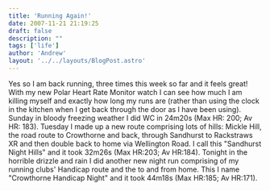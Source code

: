 ```yaml
---
title: 'Running Again!'
date: 2007-11-21 21:19:25
draft: false
description: ""
tags: ['life']
author: 'Andrew'
layout: '../../layouts/BlogPost.astro'
---
```


Yes so I am back running, three times this week so far and it feels great! With my new Polar Heart Rate Monitor watch I can see how much I am killing myself and exactly how long my runs are (rather than using the clock in the kitchen when I get back through the door as I have been using). Sunday in bloody freezing weather I did WC in 24m20s (Max HR: 200; Av HR: 183). Tuesday I made up a new route comprising lots of hills: Mickle Hill, the road route to Crowthorne and back, through Sandhurst to Rackstraws XR and then double back to home via Wellington Road. I call this "Sandhurst Night Hills" and it took 32m26s (Max HR:203; Av HR:184). Tonight in the horrible drizzle and rain I did another new night run comprising of my running clubs' Handicap route and the to and from home. This I name "Crowthorne Handicap Night" and it took 44m18s (Max HR:185; Av HR:171).
